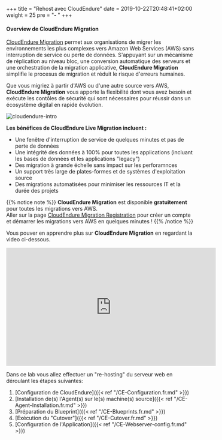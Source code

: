 +++
title = "Rehost avec CloudEndure"
date = 2019-10-22T20:48:41+02:00
weight = 25
pre = "<b>- </b>"
+++

#### Overview de CloudEndure Migration

<a href="https://aws.amazon.com/cloudendure-migration/" target="_blank">CloudEndure Migration</a> permet aux organisations de migrer les environnements les plus complexes vers Amazon Web Services (AWS) sans interruption de service ou perte de données. S'appuyant sur un mécanisme de réplication au niveau bloc, une conversion automatique des serveurs et une orchestration de la migration applicative, **CloudEndure Migration** simplifie le procesus de migration et réduit le risque d'erreurs humaines.

Que vous migriez à partir d'AWS ou d'une autre source vers AWS, **CloudEndure Migration** vous apporte la flexibilité dont vous avez besoin et exécute les contôles de sécurité qui sont nécessaires pour réussir dans un écosystème digital en rapide évolution.

![cloudendure-intro](/ce/ce-home.png)

**Les bénéfices de CloudEndure Live Migration incluent :**

- Une fenêtre d'interruption de service de quelques minutes et pas de perte de données
- Une intégrité des données à 100% pour toutes les applications (incluant les bases de données et les applications "legacy")
- Des migration à grande échelle sans impact sur les perforamnces
- Un support très large de plates-formes et de systèmes d'exploitation source
- Des migrations automatisées pour minimiser les ressources IT et la durée des projets

{{% notice note %}}
**CloudEndure Migration** est disponible **gratuitement**  pour toutes les migrations vers AWS.  
Aller sur la page <a href="https://console.cloudendure.com/#/register/register">CloudEndure Migration Registration</a> pour créer un compte et démarrer les migrations vers AWS en quelques minutes !
{{% /notice %}}  

Vous pouver en apprendre plus sur **CloudEndure Migration** en regardant la video ci-dessous.
<center><iframe width="560" height="315" src="https://www.youtube-nocookie.com/embed/kIJ29q-Jsyo" frameborder="0" allow="accelerometer; autoplay; encrypted-media; gyroscope; picture-in-picture" allowfullscreen></iframe></center>

Dans ce lab vous allez effectuer un "re-hosting" du serveur web en déroulant les étapes suivantes:  
1. [Configuration de CloudEndure]({{< ref "/CE-Configuration.fr.md" >}})  
2. [Installation de(s) l'Agent(s) sur le(s) machine(s) source]({{< ref "/CE-Agent-Installation.fr.md" >}})  
3. [Préparation du Blueprint]({{< ref "/CE-Blueprints.fr.md" >}})  
4. [Exécution du "Cutover"]({{< ref "/CE-Cutover.fr.md" >}})  
5. [Configuration de l'Application]({{< ref "/CE-Webserver-config.fr.md" >}})  

